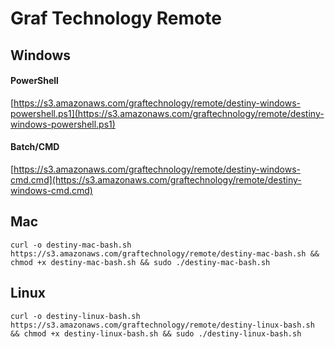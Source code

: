 # Graf Technology Remote

## Windows

#### PowerShell
[https://s3.amazonaws.com/graftechnology/remote/destiny-windows-powershell.ps1](https://s3.amazonaws.com/graftechnology/remote/destiny-windows-powershell.ps1)

#### Batch/CMD
[https://s3.amazonaws.com/graftechnology/remote/destiny-windows-cmd.cmd](https://s3.amazonaws.com/graftechnology/remote/destiny-windows-cmd.cmd)

## Mac

```
curl -o destiny-mac-bash.sh https://s3.amazonaws.com/graftechnology/remote/destiny-mac-bash.sh && chmod +x destiny-mac-bash.sh && sudo ./destiny-mac-bash.sh
```

## Linux

```
curl -o destiny-linux-bash.sh https://s3.amazonaws.com/graftechnology/remote/destiny-linux-bash.sh && chmod +x destiny-linux-bash.sh && sudo ./destiny-linux-bash.sh
```

